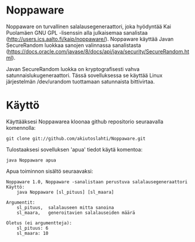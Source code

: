 # Noppaware

Noppaware on turvallinen salalausegeneraattori, joka hyödyntää Kai Puolamäen GNU GPL -lisenssin alla julkaisemaa sanalistaa (http://users.ics.aalto.fi/kaip/noppaware/).
Noppaware käyttää Javan SecureRandom luokkaa sanojen valinnassa sanalistasta (https://docs.oracle.com/javase/8/docs/api/java/security/SecureRandom.html).

Javan SecureRandom luokka on kryptografisesti vahva satunnaislukugeneraattori. Tässä sovelluksessa se käyttää Linux järjestelmän /dev/urandom tuottamaan satunnaista bittivirtaa.

# Käyttö

Käyttääksesi Noppawarea kloonaa github repositorio seuraavalla komennolla:

```git clone git://github.com/akiutoslahti/Noppaware.git```

Tulostaaksesi sovelluksen 'apua' tiedot käytä komentoa:

```java Noppaware apua```

Apua toiminnon sisältö seuraavaksi:
```
Noppaware 1.0, Noppaware -sanalistaan perustuva salalausegeneraattori
Käyttö:
    java Noppaware [sl_pituus] [sl_maara]

Argumentit:
    sl_pituus,	salalauseen mitta sanoina
    sl_maara,	generoitavien salalauseiden määrä

Oletus (ei argumentteja):
    sl_pituus: 6
    sl_maara: 10
